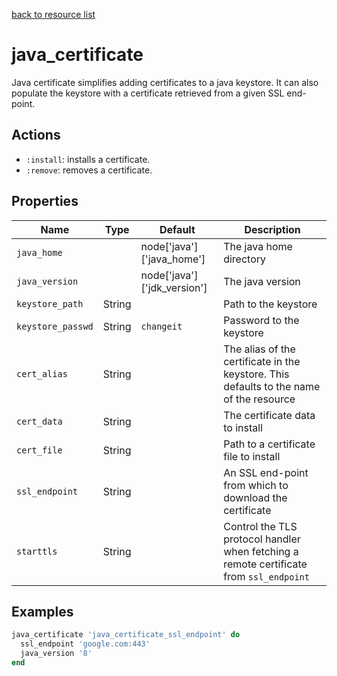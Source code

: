 [back to resource list](https://github.com/sous-chefs/java#resources)

# java_certificate

Java certificate simplifies adding certificates to a java keystore.
It can also populate the keystore with a certificate retrieved from a given SSL end-point.

## Actions

- `:install`: installs a certificate.
- `:remove`: removes a certificate.

## Properties

| Name              | Type   | Default                     | Description                                                                             |
| ----------------- | ------ | --------------------------- | --------------------------------------------------------------------------------------- |
| `java_home`       |        | node['java']['java_home']   | The java home directory                                                                 |
| `java_version`    |        | node['java']['jdk_version'] | The java version                                                                        |
| `keystore_path`   | String |                             | Path to the keystore                                                                    |
| `keystore_passwd` | String | `changeit`                  | Password to the keystore                                                                |
| `cert_alias`      | String |                             | The alias of the certificate in the keystore. This defaults to the name of the resource |
| `cert_data`       | String |                             | The certificate data to install                                                         |
| `cert_file`       | String |                             | Path to a certificate file to install                                                   |
| `ssl_endpoint`    | String |                             | An SSL end-point from which to download the certificate                                 |
| `starttls`        | String |                             | Control the TLS protocol handler when fetching a remote certificate from `ssl_endpoint` |

## Examples

```ruby
java_certificate 'java_certificate_ssl_endpoint' do
  ssl_endpoint 'google.com:443'
  java_version '8'
end
```
